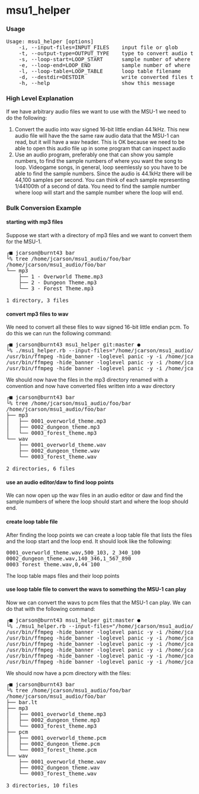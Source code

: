 # msu1_helper

### Usage
<pre>Usage: msu1_helper [options]
    -i, --input-files=INPUT_FILES    input file or glob
    -t, --output-type=OUTPUT_TYPE    type to convert audio to (wav_pcm_s16le, msu1_pcm)
    -s, --loop-start=LOOP_START      sample number of where the loop should start
    -e, --loop-end=LOOP_END          sample number of where the loop should end
    -l, --loop-table=LOOP_TABLE      loop table filename
    -d, --destdir=DESTDIR            write converted files to this directory
    -h, --help                       show this message</pre>

### High Level Explanation
If we have arbitrary audio files we want to use with the MSU-1 we need to do the following:

1. Convert the audio into wav signed 16-bit little endian 44.1kHz. This new audio file will have the the same raw audio data that the MSU-1 can read, but it will have a wav header. This is OK because we need to be able to open this audio file up in some program that can inspect audio
2. Use an audio program, preferably one that can show you sample numbers, to find the sample numbers of where you want the song to loop. Videogame songs, in general, loop seemlessly so you have to be able to find the sample numbers. Since the audio is 44.1kHz there will be 44,100 samples per second. You can think of each sample representing 1/44100th of a second of data. You need to find the sample number where loop will start and the sample number where the loop will end.
### Bulk Conversion Example

#### starting with mp3 files
Suppose we start with a directory of mp3 files and we want to convert them for the MSU-1.
<pre>┌■ jcarson@burnt43 bar 
└% tree /home/jcarson/msu1_audio/foo/bar 
/home/jcarson/msu1_audio/foo/bar
└── mp3
    ├── 1 - Overworld Theme.mp3
    ├── 2 - Dungeon Theme.mp3
    └── 3 - Forest Theme.mp3

1 directory, 3 files</pre>

#### convert mp3 files to wav
We need to convert all these files to wav signed 16-bit little endian pcm. To do this we can run the following command:
<pre>┌■ jcarson@burnt43 msu1_helper git:master ●
└% ./msu1_helper.rb --input-files="/home/jcarson/msu1_audio/foo/bar/mp3/*.mp3" --output-type=wav_pcm_s16le --destdir="/home/jcarson/msu1_audio/foo/bar/wav"
/usr/bin/ffmpeg -hide_banner -loglevel panic -y -i /home/jcarson/msu1_audio/foo/bar/mp3/0002_dungeon_theme.mp3 -acodec pcm_s16le /home/jcarson/msu1_audio/foo/bar/wav/0002_dungeon_theme.wav
/usr/bin/ffmpeg -hide_banner -loglevel panic -y -i /home/jcarson/msu1_audio/foo/bar/mp3/0001_overworld_theme.mp3 -acodec pcm_s16le /home/jcarson/msu1_audio/foo/bar/wav/0001_overworld_theme.wav
/usr/bin/ffmpeg -hide_banner -loglevel panic -y -i /home/jcarson/msu1_audio/foo/bar/mp3/0003_forest_theme.mp3 -acodec pcm_s16le /home/jcarson/msu1_audio/foo/bar/wav/0003_forest_theme.wav</pre>

We should now have the files in the mp3 directory renamed with a convention and now have converted files written into a wav directory
<pre>┌■ jcarson@burnt43 bar 
└% tree /home/jcarson/msu1_audio/foo/bar
/home/jcarson/msu1_audio/foo/bar
├── mp3
│   ├── 0001_overworld_theme.mp3
│   ├── 0002_dungeon_theme.mp3
│   └── 0003_forest_theme.mp3
└── wav
    ├── 0001_overworld_theme.wav
    ├── 0002_dungeon_theme.wav
    └── 0003_forest_theme.wav

2 directories, 6 files</pre>

#### use an audio editor/daw to find loop points
We can now open up the wav files in an audio editor or daw and find the sample numbers of where the loop should start and where the loop should end.

#### create loop table file
After finding the loop points we can create a loop table file that lists the files and the loop start and the loop end. It should look like the following:
<pre>0001_overworld_theme.wav,500_103, 2_340_100
0002_dungeon_theme.wav,140_346,1_567_890
0003_forest_theme.wav,0,44_100</pre>

The loop table maps files and their loop points

#### use loop table file to convert the wavs to something the MSU-1 can play
Now we can convert the wavs to pcm files that the MSU-1 can play. We can do that with the following command:
<pre>┌■ jcarson@burnt43 msu1_helper git:master ●
└% ./msu1_helper.rb --input-files="/home/jcarson/msu1_audio/foo/bar/wav/*.wav" --output-type=msu1_pcm --destdir="/home/jcarson/msu1_audio/foo/bar/pcm" --loop-table="/home/jcarson/msu1_audio/foo/bar/bar.lt"
/usr/bin/ffmpeg -hide_banner -loglevel panic -y -i /home/jcarson/msu1_audio/foo/bar/wav/0001_overworld_theme.wav -af atrim=start_sample=0:end_sample=2340100 /home/jcarson/msu1_audio/foo/bar/pcm/0001_overworld_theme_trim.wav
/usr/bin/ffmpeg -hide_banner -loglevel panic -y -i /home/jcarson/msu1_audio/foo/bar/pcm/0001_overworld_theme_trim.wav -f s16le -c:a pcm_s16le /home/jcarson/msu1_audio/foo/bar/pcm/0001_overworld_theme_trim.raw
/usr/bin/ffmpeg -hide_banner -loglevel panic -y -i /home/jcarson/msu1_audio/foo/bar/wav/0003_forest_theme.wav -af atrim=start_sample=0:end_sample=44100 /home/jcarson/msu1_audio/foo/bar/pcm/0003_forest_theme_trim.wav
/usr/bin/ffmpeg -hide_banner -loglevel panic -y -i /home/jcarson/msu1_audio/foo/bar/pcm/0003_forest_theme_trim.wav -f s16le -c:a pcm_s16le /home/jcarson/msu1_audio/foo/bar/pcm/0003_forest_theme_trim.raw
/usr/bin/ffmpeg -hide_banner -loglevel panic -y -i /home/jcarson/msu1_audio/foo/bar/wav/0002_dungeon_theme.wav -af atrim=start_sample=0:end_sample=1567890 /home/jcarson/msu1_audio/foo/bar/pcm/0002_dungeon_theme_trim.wav
/usr/bin/ffmpeg -hide_banner -loglevel panic -y -i /home/jcarson/msu1_audio/foo/bar/pcm/0002_dungeon_theme_trim.wav -f s16le -c:a pcm_s16le /home/jcarson/msu1_audio/foo/bar/pcm/0002_dungeon_theme_trim.raw</pre>

We should now have a pcm directory with the files:
<pre>┌■ jcarson@burnt43 bar 
└% tree /home/jcarson/msu1_audio/foo/bar
/home/jcarson/msu1_audio/foo/bar
├── bar.lt
├── mp3
│   ├── 0001_overworld_theme.mp3
│   ├── 0002_dungeon_theme.mp3
│   └── 0003_forest_theme.mp3
├── pcm
│   ├── 0001_overworld_theme.pcm
│   ├── 0002_dungeon_theme.pcm
│   └── 0003_forest_theme.pcm
└── wav
    ├── 0001_overworld_theme.wav
    ├── 0002_dungeon_theme.wav
    └── 0003_forest_theme.wav

3 directories, 10 files</pre>
